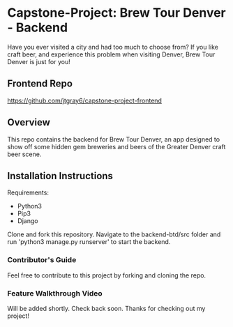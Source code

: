 # Capstone-Project: Brew Tour Denver - Backend
Have you ever visited a city and had too much to choose from? If you like craft beer, and experience this problem when visiting Denver, Brew Tour Denver is just for you!

## Frontend Repo 
https://github.com/jtgray6/capstone-project-frontend

## Overview
This repo contains the backend for Brew Tour Denver, an app designed to show off some hidden gem breweries and beers of the Greater Denver craft beer scene.

## Installation Instructions
Requirements:
* Python3
* Pip3
* Django

Clone and fork this repository. Navigate to the backend-btd/src folder and run 'python3 manage.py runserver' to start the backend.

### Contributor's Guide
Feel free to contribute to this project by forking and cloning the repo.

### Feature Walkthrough Video
Will be added shortly. Check back soon. Thanks for checking out my project!
